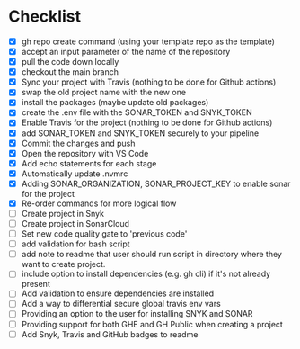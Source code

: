 # Checklist

- [x] gh repo create command (using your template repo as the template)
- [x] accept an input parameter of the name of the repository
- [x] pull the code down locally
- [x] checkout the main branch
- [x] Sync your project with Travis (nothing to be done for Github actions)
- [x] swap the old project name with the new one
- [x] install the packages (maybe update old packages)
- [x] create the .env file with the SONAR_TOKEN and SNYK_TOKEN
- [x] Enable Travis for the project (nothing to be done for Github actions)
- [x] add SONAR_TOKEN and SNYK_TOKEN securely to your pipeline
- [x] Commit the changes and push
- [x] Open the repository with VS Code
- [x] Add echo statements for each stage
- [x] Automatically update .nvmrc
- [x] Adding SONAR_ORGANIZATION, SONAR_PROJECT_KEY to enable sonar for the project
- [x] Re-order commands for more logical flow
- [ ] Create project in Snyk
- [ ] Create project in SonarCloud
- [ ] Set new code quality gate to 'previous code'
- [ ] add validation for bash script
- [ ] add note to readme that user should run script in directory where they want to create project.
- [ ] include option to install dependencies (e.g. gh cli) if it's not already present
- [ ] Add validation to ensure dependencies are installed
- [ ] Add a way to differential secure global travis env vars
- [ ] Providing an option to the user for installing SNYK and SONAR
- [ ] Providing support for both GHE and GH Public when creating a project
- [ ] Add Snyk, Travis and GitHub badges to readme
